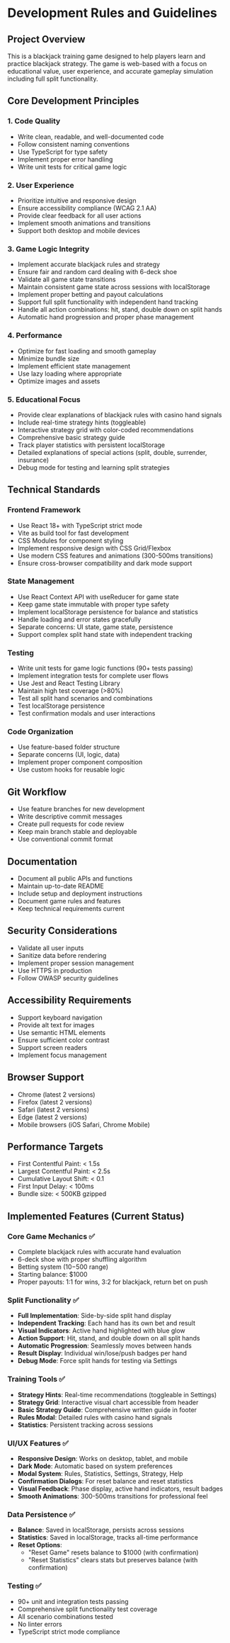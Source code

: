 # Development Rules and Guidelines

## Project Overview
This is a blackjack training game designed to help players learn and practice blackjack strategy. The game is web-based with a focus on educational value, user experience, and accurate gameplay simulation including full split functionality.

## Core Development Principles

### 1. Code Quality
- Write clean, readable, and well-documented code
- Follow consistent naming conventions
- Use TypeScript for type safety
- Implement proper error handling
- Write unit tests for critical game logic

### 2. User Experience
- Prioritize intuitive and responsive design
- Ensure accessibility compliance (WCAG 2.1 AA)
- Provide clear feedback for all user actions
- Implement smooth animations and transitions
- Support both desktop and mobile devices

### 3. Game Logic Integrity
- Implement accurate blackjack rules and strategy
- Ensure fair and random card dealing with 6-deck shoe
- Validate all game state transitions
- Maintain consistent game state across sessions with localStorage
- Implement proper betting and payout calculations
- Support full split functionality with independent hand tracking
- Handle all action combinations: hit, stand, double down on split hands
- Automatic hand progression and proper phase management

### 4. Performance
- Optimize for fast loading and smooth gameplay
- Minimize bundle size
- Implement efficient state management
- Use lazy loading where appropriate
- Optimize images and assets

### 5. Educational Focus
- Provide clear explanations of blackjack rules with casino hand signals
- Include real-time strategy hints (toggleable)
- Interactive strategy grid with color-coded recommendations
- Comprehensive basic strategy guide
- Track player statistics with persistent localStorage
- Detailed explanations of special actions (split, double, surrender, insurance)
- Debug mode for testing and learning split strategies

## Technical Standards

### Frontend Framework
- Use React 18+ with TypeScript strict mode
- Vite as build tool for fast development
- CSS Modules for component styling
- Implement responsive design with CSS Grid/Flexbox
- Use modern CSS features and animations (300-500ms transitions)
- Ensure cross-browser compatibility and dark mode support

### State Management
- Use React Context API with useReducer for game state
- Keep game state immutable with proper type safety
- Implement localStorage persistence for balance and statistics
- Handle loading and error states gracefully
- Separate concerns: UI state, game state, persistence
- Support complex split hand state with independent tracking

### Testing
- Write unit tests for game logic functions (90+ tests passing)
- Implement integration tests for complete user flows
- Use Jest and React Testing Library
- Maintain high test coverage (>80%)
- Test all split hand scenarios and combinations
- Test localStorage persistence
- Test confirmation modals and user interactions

### Code Organization
- Use feature-based folder structure
- Separate concerns (UI, logic, data)
- Implement proper component composition
- Use custom hooks for reusable logic

## Git Workflow
- Use feature branches for new development
- Write descriptive commit messages
- Create pull requests for code review
- Keep main branch stable and deployable
- Use conventional commit format

## Documentation
- Document all public APIs and functions
- Maintain up-to-date README
- Include setup and deployment instructions
- Document game rules and features
- Keep technical requirements current

## Security Considerations
- Validate all user inputs
- Sanitize data before rendering
- Implement proper session management
- Use HTTPS in production
- Follow OWASP security guidelines

## Accessibility Requirements
- Support keyboard navigation
- Provide alt text for images
- Use semantic HTML elements
- Ensure sufficient color contrast
- Support screen readers
- Implement focus management

## Browser Support
- Chrome (latest 2 versions)
- Firefox (latest 2 versions)
- Safari (latest 2 versions)
- Edge (latest 2 versions)
- Mobile browsers (iOS Safari, Chrome Mobile)

## Performance Targets
- First Contentful Paint: < 1.5s
- Largest Contentful Paint: < 2.5s
- Cumulative Layout Shift: < 0.1
- First Input Delay: < 100ms
- Bundle size: < 500KB gzipped

## Implemented Features (Current Status)

### Core Game Mechanics ✅
- Complete blackjack rules with accurate hand evaluation
- 6-deck shoe with proper shuffling algorithm
- Betting system ($10-$500 range)
- Starting balance: $1000
- Proper payouts: 1:1 for wins, 3:2 for blackjack, return bet on push

### Split Functionality ✅
- **Full Implementation**: Side-by-side split hand display
- **Independent Tracking**: Each hand has its own bet and result
- **Visual Indicators**: Active hand highlighted with blue glow
- **Action Support**: Hit, stand, and double down on all split hands
- **Automatic Progression**: Seamlessly moves between hands
- **Result Display**: Individual win/lose/push badges per hand
- **Debug Mode**: Force split hands for testing via Settings

### Training Tools ✅
- **Strategy Hints**: Real-time recommendations (toggleable in Settings)
- **Strategy Grid**: Interactive visual chart accessible from header
- **Basic Strategy Guide**: Comprehensive written guide in footer
- **Rules Modal**: Detailed rules with casino hand signals
- **Statistics**: Persistent tracking across sessions

### UI/UX Features ✅
- **Responsive Design**: Works on desktop, tablet, and mobile
- **Dark Mode**: Automatic based on system preferences
- **Modal System**: Rules, Statistics, Settings, Strategy, Help
- **Confirmation Dialogs**: For reset balance and reset statistics
- **Visual Feedback**: Phase display, active hand indicators, result badges
- **Smooth Animations**: 300-500ms transitions for professional feel

### Data Persistence ✅
- **Balance**: Saved in localStorage, persists across sessions
- **Statistics**: Saved in localStorage, tracks all-time performance
- **Reset Options**: 
  - "Reset Game" resets balance to $1000 (with confirmation)
  - "Reset Statistics" clears stats but preserves balance (with confirmation)

### Testing ✅
- 90+ unit and integration tests passing
- Comprehensive split functionality test coverage
- All scenario combinations tested
- No linter errors
- TypeScript strict mode compliance